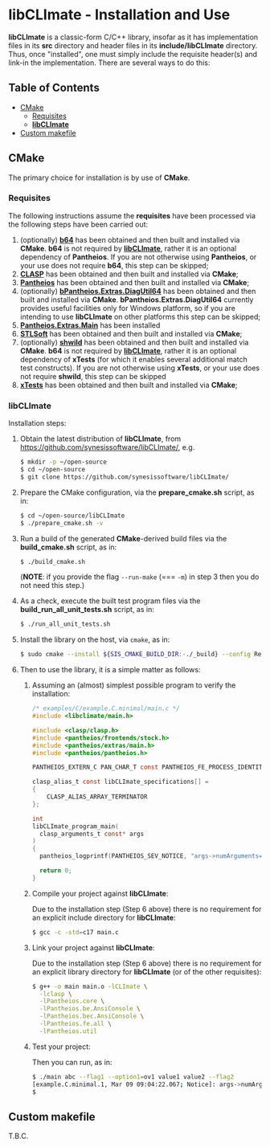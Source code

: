 # libCLImate - Installation and Use <!-- omit in toc -->

**libCLImate** is a classic-form C/C++ library, insofar as it has implementation files in its **src** directory and header files in its **include/libCLImate** directory. Thus, once "installed", one must simply include the requisite header(s) and link-in the implementation. There are several ways to do this:


## Table of Contents <!-- omit in toc -->

- [CMake](#cmake)
  - [Requisites](#requisites)
  - [**libCLImate**](#libclimate)
- [Custom makefile](#custom-makefile)


## CMake

The primary choice for installation is by use of **CMake**.

### Requisites

The following instructions assume the **requisites** have been processed via the following steps have been carried out:
1. (optionally) [**b64**](https://github.com/synesissoftware/b64) has been obtained and then built and installed via **CMake**. **b64** is not required by [**libCLImate**](https://github.com/synesissoftware/libCLImate), rather it is an optional dependency of **Pantheios**. If you are not otherwise using **Pantheios**, or your use does not require **b64**, this step can be skipped;
2. [**CLASP**](https://github.com/synesissoftware/CLASP) has been obtained and then built and installed via **CMake**;
3. [**Pantheios**](https://github.com/synesissoftware/Pantheios) has been obtained and then built and installed via **CMake**;
4. (optionally) [**bPantheios.Extras.DiagUtil64**](https://github.com/synesissoftware/Pantheios.Extras.DiagUtil) has been obtained and then built and installed via **CMake**. **bPantheios.Extras.DiagUtil64** currently provides useful facilities only for Windows platform, so if you are intending to use **libCLImate** on other platforms this step can be skipped;
5. [**Pantheios.Extras.Main**](https://github.com/synesissoftware/Pantheios.Extras.Main) has been installed
6. [**STLSoft**](https://github.com/synesissoftware/STLSoft) has been obtained and then built and installed via **CMake**;
7. (optionally) [**shwild**](https://github.com/synesissoftware/STLSoft) has been obtained and then built and installed via **CMake**. **b64** is not required by [**libCLImate**](https://github.com/synesissoftware/libCLImate), rather it is an optional dependency of **xTests** (for which it enables several additional match test constructs). If you are not otherwise using **xTests**, or your use does not require **shwild**, this step can be skipped
8. [**xTests**](https://github.com/synesissoftware/xTests) has been obtained and then built and installed via **CMake**;

### **libCLImate**

Installation steps:

1. Obtain the latest distribution of **libCLImate**, from
   https://github.com/synesissoftware/libCLImate/, e.g.

   ```bash
   $ mkdir -p ~/open-source
   $ cd ~/open-source
   $ git clone https://github.com/synesissoftware/libCLImate/
   ```

2. Prepare the CMake configuration, via the **prepare_cmake.sh** script, as
   in:

   ```bash
   $ cd ~/open-source/libCLImate
   $ ./prepare_cmake.sh -v
   ```

3. Run a build of the generated **CMake**-derived build files via the
   **build_cmake.sh** script, as in:

   ```bash
   $ ./build_cmake.sh
   ```

   (**NOTE**: if you provide the flag `--run-make` (=== `-m`) in step 3 then you do
   not need this step.)

4. As a check, execute the built test program files via the
   **build_run_all_unit_tests.sh** script, as in:

   ```bash
   $ ./run_all_unit_tests.sh
   ```

5. Install the library on the host, via `cmake`, as in:


   ```bash
   $ sudo cmake --install ${SIS_CMAKE_BUILD_DIR:-./_build} --config Release
   ```

7. Then to use the library, it is a simple matter as follows:

   1. Assuming an (almost) simplest possible program to verify the installation:

      ```c
      /* examples/C/example.C.minimal/main.c */
      #include <libclimate/main.h>

      #include <clasp/clasp.h>
      #include <pantheios/frontends/stock.h>
      #include <pantheios/extras/main.h>
      #include <pantheios/pantheios.h>

      PANTHEIOS_EXTERN_C PAN_CHAR_T const PANTHEIOS_FE_PROCESS_IDENTITY[] = PANTHEIOS_LITERAL_STRING("example.C.minimal");

      clasp_alias_t const libCLImate_specifications[] =
      {
          CLASP_ALIAS_ARRAY_TERMINATOR
      };

      int
      libCLImate_program_main(
        clasp_arguments_t const* args
      )
      {
        pantheios_logprintf(PANTHEIOS_SEV_NOTICE, "args->numArguments=%zu", args->numArguments);

        return 0;
      }
      ```

   2. Compile your project against **libCLImate**:

      Due to the installation step (Step 6 above) there is no requirement
      for an explicit include directory for **libCLImate**:

      ```bash
      $ gcc -c -std=c17 main.c
      ```

   3. Link your project against **libCLImate**:

      Due to the installation step (Step 6 above) there is no requirement
      for an explicit library directory for **libCLImate** (or of the other
      requisites):

      ```bash
      $ g++ -o main main.o -lCLImate \
        -lclasp \
        -lPantheios.core \
        -lPantheios.be.AnsiConsole \
        -lPantheios.bec.AnsiConsole \
        -lPantheios.fe.all \
        -lPantheios.util
      ```


   4. Test your project:

      Then you can run, as in:

      ```bash
      $ ./main abc --flag1 --option1=ov1 value1 value2 --flag2
      [example.C.minimal.1, Mar 09 09:04:22.067; Notice]: args->numArguments=6
      $
      ```


## Custom makefile

T.B.C.


<!-- ########################### end of file ########################### -->

